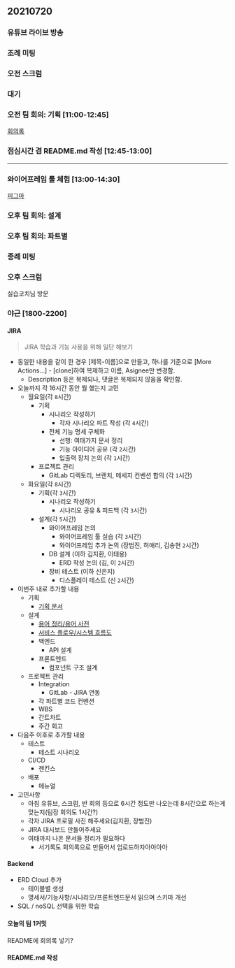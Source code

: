 ## 20210720

### 유튜브 라이브 방송

### 조례 미팅

### 오전 스크럼

### 대기

### 오전 팀 회의: 기획 [11:00-12:45]

[회의록](https://docs.google.com/document/d/1cgQW_RnkWM8TYCrXrj_-5oJewQoxo8IT3TzmdnyNib8/)

### 점심시간 겸 README.md 작성 [12:45-13:00]

-----

### 와이어프레임 툴 체험 [13:00-14:30]

[피그마]()

### 오후 팀 회의: 설계

### 오후 팀 회의: 파트별

### 종례 미팅

### 오후 스크럼

실습코치님 방문

### 야근 [1800-2200]

#### JIRA

> JIRA 학습과 기능 사용을 위해 일단 해보기

- 동일한 내용을 같이 한 경우 [제목-이름]으로 만들고, 하나를 기준으로 [More Actions...] - [clone]하여 복제하고 이름, Asignee만 변경함.
  - Description 등은 복제되나, 댓글은 복제되지 않음을 확인함.
- 오늘까지 각 16시간 동안 뭘 했는지 고민
  - 월요일(각 `8`시간)
    - 기획
      - 시나리오 작성하기
        - 각자 시나리오 파트 작성 (각 `4`시간)
      - 전체 기능 명세 구체화
        - 선행: 여태가지 문서 정리
        - 기능 아이디어 공유 (각 `2`시간)
        - 입출력 장치 논의 (각 `1`시간)
    - 프로젝트 관리
      - GitLab 디렉토리, 브랜치, 메세지 컨벤션 합의 (각 `1`시간)
  - 화요일(각 `8`시간)
    - 기획(각 `3`시간)
      - 시나리오 작성하기
        - 시나리오 공유 & 피드백 (각 `3`시간)
    - 설계(각 `5`시간)
      - 와이어프레임 논의
        - 와이어프레임 툴 실습 (각 `3`시간)
        - 와이어프레임 추가 논의 (장범진, 허애리, 김송현 `2`시간)
      - DB 설계 (이하 김지환, 이태용)
        - ERD 작성 논의 (김, 이 `2`시간)
      - 장비 테스트 (이하 신은지)
        - 디스플레이 테스트 (신 `2`시간)
- 이번주 내로 추가할 내용
  - 기획
    - [기획 문서](https://eblo.tistory.com/8)
  - 설계
    - [용어 정리/용어 사전](https://brunch.co.kr/@parkparky/22)
    - [서비스 플로우/시스템 흐름도](https://brunch.co.kr/@parkparky/22)
    - 백엔드
      - API 설계
    - 프론트엔드
      - 컴포넌트 구조 설계
  - 프로젝트 관리
    - Integration
      - GitLab - JIRA 연동
    - 각 파트별 코드 컨벤션
    - WBS
    - 간트차트
    - 주간 회고
- 다음주 이후로 추가할 내용
  - 테스트
    - 테스트 시나리오
  - CI/CD
    - 젠킨스
  - 배포
    - 메뉴얼
- 고민사항
  - 아침 유튜브, 스크럼, 반 회의 등으로 6시간 정도만 나오는데 8시간으로 하는게 맞는지(팀장 회의도 1시간?)
  - 각자 JIRA 프로필 사진 해주세요(김지환, 장범진)
  - JIRA 대시보드 만들어주세요
  - 여태까지 나온 문서들 정리가 필요하다
    - 서기록도 회의록으로 만들어서 업로드하자아아아아

#### Backend

- ERD Cloud 추가
  - 테이블별 생성
  - 명세서/기능사항/시나리오/프론트엔드문서 읽으며 스키마 개선
- SQL / noSQL 선택을 위한 학습

#### 오늘의 팀 1커밋

README에 회의록 넣기?

#### README.md 작성